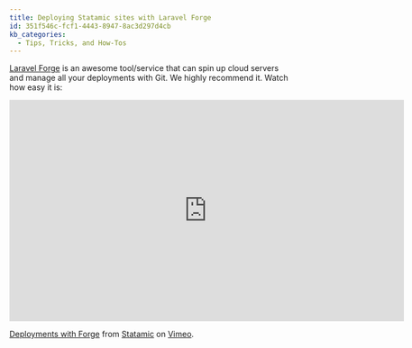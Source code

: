 ```yaml
---
title: Deploying Statamic sites with Laravel Forge
id: 351f546c-fcf1-4443-8947-8ac3d297d4cb
kb_categories:
  - Tips, Tricks, and How-Tos
---
```

[Laravel Forge](https://forge.laravel.com) is an awesome tool/service that can spin up cloud servers and manage all your deployments with Git. We highly recommend it. Watch how easy it is:

<iframe src="https://player.vimeo.com/video/164633990?title=0&byline=0&portrait=0" width="700" height="394" frameborder="0" webkitallowfullscreen mozallowfullscreen allowfullscreen></iframe>
<p><a href="https://vimeo.com/164633990">Deployments with Forge</a> from <a href="https://vimeo.com/statamic">Statamic</a> on <a href="https://vimeo.com">Vimeo</a>.</p>
